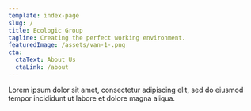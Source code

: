 ```yaml
---
template: index-page
slug: /
title: Ecologic Group
tagline: Creating the perfect working environment.
featuredImage: /assets/van-1-.png
cta:
  ctaText: About Us
  ctaLink: /about
---
```

Lorem ipsum dolor sit amet, consectetur adipiscing elit, sed do eiusmod tempor incididunt ut labore et dolore magna aliqua.